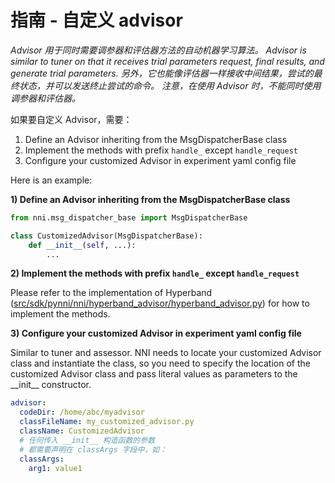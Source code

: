 # **指南** - 自定义 advisor

*Advisor 用于同时需要调参器和评估器方法的自动机器学习算法。 Advisor is similar to tuner on that it receives trial parameters request, final results, and generate trial parameters. 另外，它也能像评估器一样接收中间结果，尝试的最终状态，并可以发送终止尝试的命令。 注意，在使用 Advisor 时，不能同时使用调参器和评估器。*

如果要自定义 Advisor，需要：

1. Define an Advisor inheriting from the MsgDispatcherBase class
2. Implement the methods with prefix `handle_` except `handle_request`
3. Configure your customized Advisor in experiment yaml config file

Here is an example:

**1) Define an Advisor inheriting from the MsgDispatcherBase class**

```python
from nni.msg_dispatcher_base import MsgDispatcherBase

class CustomizedAdvisor(MsgDispatcherBase):
    def __init__(self, ...):
        ...
```

**2) Implement the methods with prefix `handle_` except `handle_request`**

Please refer to the implementation of Hyperband ([src/sdk/pynni/nni/hyperband_advisor/hyperband_advisor.py](../src/sdk/pynni/nni/hyperband_advisor/hyperband_advisor.py)) for how to implement the methods.

**3) Configure your customized Advisor in experiment yaml config file**

Similar to tuner and assessor. NNI needs to locate your customized Advisor class and instantiate the class, so you need to specify the location of the customized Advisor class and pass literal values as parameters to the \_\_init__ constructor.

```yaml
advisor:
  codeDir: /home/abc/myadvisor
  classFileName: my_customized_advisor.py
  className: CustomizedAdvisor
  # 任何传入 __init__ 构造函数的参数
  # 都需要声明在 classArgs 字段中，如：
  classArgs:
    arg1: value1
```